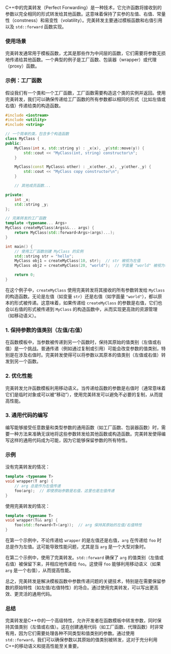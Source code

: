 C++中的完美转发（Perfect Forwarding）是一种技术，它允许函数将接收到的参数以完全相同的形式转发给其他函数。这意味着保持了实参的左值、右值、常量性（constness）和易变性（volatility）。完美转发主要通过模板函数和右值引用以及 `std::forward` 函数实现。

### 使用场景

完美转发通常用于模板函数，尤其是那些作为中间层的函数，它们需要将参数无损地传递给其他函数。一个典型的例子是工厂函数、包装器（wrapper）或代理（proxy）函数。

### 示例：工厂函数

假设我们有一个类和一个工厂函数，工厂函数需要构造这个类的实例并返回。使用完美转发，我们可以确保传递给工厂函数的所有参数都以相同的形式（比如左值或右值）传递给类的构造函数。

```cpp
#include <iostream>
#include <utility>
#include <string>

// 一个简单的类，包含多个构造函数
class MyClass {
public:
    MyClass(int x, std::string y) : _x(x), _y(std::move(y)) {
        std::cout << "MyClass(int, string) constructor\n";
    }

    MyClass(const MyClass& other) : _x(other._x), _y(other._y) {
        std::cout << "MyClass copy constructor\n";
    }

    // 其他成员函数...

private:
    int _x;
    std::string _y;
};

// 完美转发的工厂函数
template <typename... Args>
MyClass createMyClass(Args&&... args) {
    return MyClass(std::forward<Args>(args)...);
}

int main() {
    // 使用工厂函数创建 MyClass 的实例
    std::string str = "hello";
    MyClass obj1 = createMyClass(10, str);  // str 被视为左值
    MyClass obj2 = createMyClass(20, "world");  // 字面量 "world" 被视为右值

    return 0;
}
```

在这个例子中，`createMyClass` 使用完美转发将其接收的所有参数转发给 `MyClass` 的构造函数。无论是左值（如变量 `str`）还是右值（如字面量 `"world"`），都以原本的形式被传递。这意味着，如果传递给 `createMyClass` 的参数是右值，它们也会以右值的形式被传递到 `MyClass` 的构造函数中，从而实现更高效的资源管理（如移动语义）。

### 1. 保持参数的值类别（左值/右值）

在函数模板中，当参数被传递到另一个函数时，保持其原始的值类别（左值或右值）是一个挑战。普通传递（例如通过复制或引用）可能会改变参数的值类别，特别是在涉及右值时。完美转发使得可以将参数以其原本的值类别（左值或右值）转发到另一个函数。

### 2. 优化性能

完美转发允许函数模板利用移动语义。当传递给函数的参数是右值时（通常意味着它们是临时对象或可以被“移动”），使用完美转发可以避免不必要的复制，从而提高性能。

### 3. 通用代码的编写

编写能够接受任意数量和类型参数的通用函数（如工厂函数、包装器函数）时，需要一种方法来准确无误地将这些参数转发给其他函数或构造函数。完美转发使得编写这样的通用代码成为可能，因为它能够保留参数的所有特性。

### 示例

没有完美转发的情况：

```cpp
template <typename T>
void wrapper(T arg) {
    // arg 总是作为左值传递
    foo(arg);  // 即使原始参数是右值，这里也是左值传递
}
```

使用完美转发的情况：

```cpp
template <typename T>
void wrapper(T&& arg) {
    foo(std::forward<T>(arg));  // arg 保持其原始的左值/右值特性
}
```

在第一个示例中，不论传递给 `wrapper` 的是左值还是右值，`arg` 在传递给 `foo` 时总是作为左值。这可能导致性能问题，尤其是当 `arg` 是一个大型对象时。

在第二个示例中，使用了完美转发。`std::forward` 确保了 `arg` 的值类别（左值或右值）被保留下来，并相应地传递给 `foo`。这使得 `foo` 能够利用移动语义（如果 `arg` 是一个右值），从而提高性能。

总之，完美转发是解决模板函数中参数传递问题的关键技术，特别是在需要保留参数的原始特性（如左值/右值特性）的场合。通过使用完美转发，可以写出更高效、更灵活的通用代码。

### 总结

完美转发是C++中的一个高级特性，允许开发者在函数模板中转发参数，同时保持其值类别（左值或右值）。这在创建通用代码（如工厂函数、代理函数）时非常有用，因为它们需要处理各种不同类型和值类别的参数。通过使用 `std::forward`，我们可以确保参数以其原始的值类别被转发，这对于充分利用C++的移动语义和提高性能至关重要。